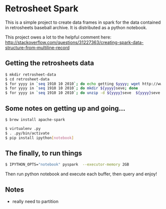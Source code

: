 # Retrosheet Spark

This is a simple project to create data frames in spark for the data
contained in retrosheets baseball archive. It is distributed as a
python notebook.

This project owes a lot to the helpful comment here:
http://stackoverflow.com/questions/31227363/creating-spark-data-structure-from-multiline-record


## Getting the retrosheets data

```bash
$ mkdir retrosheet-data
$ cd retrosheet-data
$ for yyyy in `seq 1910 10 2010`; do echo getting $yyyy; wget http://www.retrosheet.org/events/${yyyy}seve.zip; done
$ for yyyy in `seq 1910 10 2010`; do mkdir ${yyyy}seve; done
$ for yyyy in `seq 1910 10 2010`; do unzip -d ${yyyy}seve  ${yyyy}seve.zip; done
```

## Some notes on getting up and going...

```bash
$ brew install apache-spark

$ virtualenv .py
$ . .py/bin/activate
$ pip install ipython[notebook]

```

## The finally, to run things


```bash
$ IPYTHON_OPTS="notebook" pyspark  --executor-memory 2GB 
```

Then run python notebook and execute each buffer, then query and enjoy!

## Notes

* really need to partition







